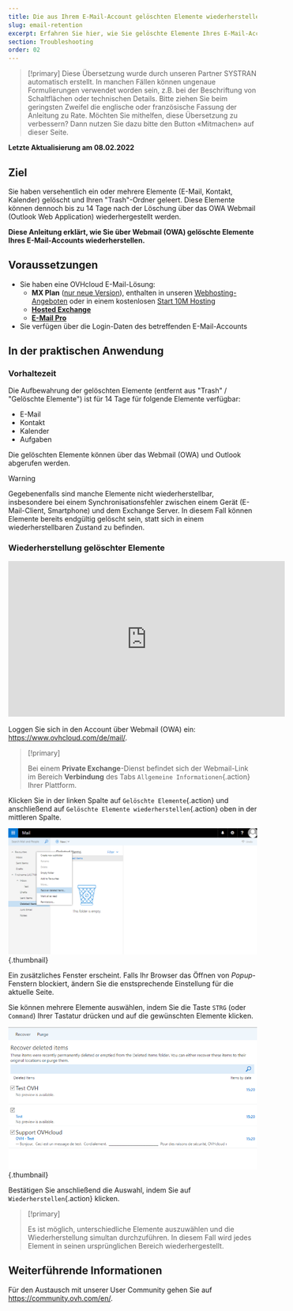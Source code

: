 ```yaml
---
title: Die aus Ihrem E-Mail-Account gelöschten Elemente wiederherstellen
slug: email-retention
excerpt: Erfahren Sie hier, wie Sie gelöschte Elemente Ihres E-Mail-Accounts über Webmail (OWA) wiederherstellen
section: Troubleshooting
order: 02
---
```


> [!primary]
> Diese Übersetzung wurde durch unseren Partner SYSTRAN automatisch erstellt. In manchen Fällen können ungenaue Formulierungen verwendet worden sein, z.B. bei der Beschriftung von Schaltflächen oder technischen Details. Bitte ziehen Sie beim geringsten Zweifel die englische oder französische Fassung der Anleitung zu Rate. Möchten Sie mithelfen, diese Übersetzung zu verbessern? Dann nutzen Sie dazu bitte den Button «Mitmachen» auf dieser Seite.
>

**Letzte Aktualisierung am 08.02.2022**
 
## Ziel

Sie haben versehentlich ein oder mehrere Elemente (E-Mail, Kontakt, Kalender) gelöscht und Ihren "Trash"-Ordner geleert. Diese Elemente können dennoch bis zu 14 Tage nach der Löschung über das OWA Webmail (Outlook Web Application) wiederhergestellt werden.

**Diese Anleitung erklärt, wie Sie über Webmail (OWA) gelöschte Elemente Ihres E-Mail-Accounts wiederherstellen.**
 
## Voraussetzungen
 
- Sie haben eine OVHcloud E-Mail-Lösung:
    - **MX Plan** ([nur neue Version](https://docs.ovh.com/de/emails/allgemeines-zu-shared-e-mails/)), enthalten in unseren [Webhosting-Angeboten](https://www.ovhcloud.com/de/web-hosting/) oder in einem kostenlosen [Start 10M Hosting](https://www.ovhcloud.com/de/domains/free-web-hosting/)
    - [**Hosted Exchange**](https://www.ovhcloud.com/de/emails/hosted-exchange/)
    - [**E-Mail Pro**](https://www.ovhcloud.com/de/emails/email-pro/)
- Sie verfügen über die Login-Daten des betreffenden E-Mail-Accounts

## In der praktischen Anwendung

### Vorhaltezeit

Die Aufbewahrung der gelöschten Elemente (entfernt aus "Trash" / "Gelöschte Elemente") ist für 14 Tage für folgende Elemente verfügbar:

- E-Mail
- Kontakt
- Kalender 
- Aufgaben

Die gelöschten Elemente können über das Webmail (OWA) und Outlook abgerufen werden.

> [!warning]
>
> Gegebenenfalls sind manche Elemente nicht wiederherstellbar, insbesondere bei einem Synchronisationsfehler zwischen einem Gerät (E-Mail-Client, Smartphone) und dem Exchange Server. In diesem Fall können Elemente bereits endgültig gelöscht sein, statt sich in einem wiederherstellbaren Zustand zu befinden.
>

### Wiederherstellung gelöschter Elemente

<iframe width="560" height="315" src="https://www.youtube-nocookie.com/embed/msmUN7cLSNI?start=117" title="YouTube Video Player" frameborder="0" allow="accelerometer; autoplay; clipboard-write; encrypted-media; gyroscope; picture-in-picture" allowfullscreen></iframe>

Loggen Sie sich in den Account über Webmail (OWA) ein: <https://www.ovhcloud.com/de/mail/>.

> [!primary]
>
> Bei einem **Private Exchange**-Dienst befindet sich der Webmail-Link im Bereich **Verbindung** des Tabs `Allgemeine Informationen`{.action} Ihrer Plattform.

Klicken Sie in der linken Spalte auf `Gelöschte Elemente`{.action} und anschließend auf `Gelöschte Elemente wiederherstellen`{.action} oben in der mittleren Spalte.

![emails](images/3582.png){.thumbnail}

Ein zusätzliches Fenster erscheint. Falls Ihr Browser das Öffnen von *Popup*-Fenstern blockiert, ändern Sie die enstsprechende Einstellung für die aktuelle Seite.

Sie können mehrere Elemente auswählen, indem Sie die Taste `STRG` (oder `Command`) Ihrer Tastatur drücken und auf die gewünschten Elemente klicken.

![emails](images/3584.png){.thumbnail}

Bestätigen Sie anschließend die Auswahl, indem Sie auf `Wiederherstellen`{.action} klicken.

> [!primary]
>
> Es ist möglich, unterschiedliche Elemente auszuwählen und die Wiederherstellung simultan durchzuführen. In diesem Fall wird jedes Element in seinen ursprünglichen Bereich wiederhergestellt.
> 

## Weiterführende Informationen
 
Für den Austausch mit unserer User Community gehen Sie auf <https://community.ovh.com/en/>.

